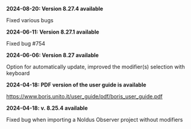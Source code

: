 **2024-08-20: Version 8.27.4 available**

Fixed various bugs

**2024-06-11: Version 8.27.1 available**

Fixed bug #754

**2024-06-06: Version 8.27 available**

Option for automatically update, improved the modifier(s) selection with keyboard

**2024-04-18: PDF version of the user guide is available**

https://www.boris.unito.it/user_guide/pdf/boris_user_guide.pdf

**2024-04-18: v. 8.25.4 available**

Fixed bug when importing a Noldus Observer project without modifiers

